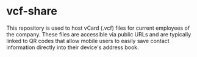 # vcf-share

This repository is used to host vCard (.vcf) files for current employees of the company. These files are accessible via public URLs and are typically linked to QR codes that allow mobile users to easily save contact information directly into their device's address book.
